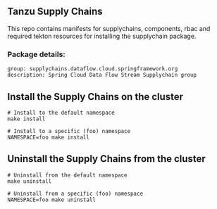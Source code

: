 ## Tanzu Supply Chains

This repo contains manifests for supplychains, components, rbac and required tekton resources for installing the supplychain package.

### Package details:
```
group: supplychains.dataflow.cloud.springframework.org
description: Spring Cloud Data Flow Stream Supplychain group
```

## Install the Supply Chains on the cluster
```
# Install to the default namespace
make install

# Install to a specific (foo) namespace
NAMESPACE=foo make install
```

## Uninstall the Supply Chains from the cluster
```
# Uninstall from the default namespace
make uninstall

# Uninstall from a specific (foo) namespace
NAMESPACE=foo make uninstall
```